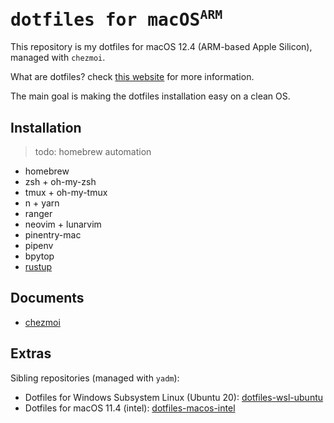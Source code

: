 <h1>
    <samp>
      dotfiles for macOS<sup><code>ARM</code></sup>
    </samp>
</h1>

This repository is my dotfiles for macOS 12.4 (ARM-based Apple Silicon), managed with `chezmoi`.

What are dotfiles? check [this website](https://dotfiles.github.io/) for more information.

The main goal is making the dotfiles installation easy on a clean OS.

## Installation

> todo: homebrew automation

- homebrew
- zsh + oh-my-zsh
- tmux + oh-my-tmux
- n + yarn
- ranger
- neovim + lunarvim
- pinentry-mac
- pipenv
- bpytop
- [rustup](https://www.rust-lang.org/tools/install)

## Documents

- [chezmoi](https://www.chezmoi.io/)

## Extras

Sibling repositories (managed with `yadm`):

- Dotfiles for Windows Subsystem Linux (Ubuntu 20): [dotfiles-wsl-ubuntu](https://github.com/jukrb0x/dotfiles-wsl-ubuntu)
- Dotfiles for macOS 11.4 (intel): [dotfiles-macos-intel](https://github.com/jukrb0x/dotfiles-macos-intel)

